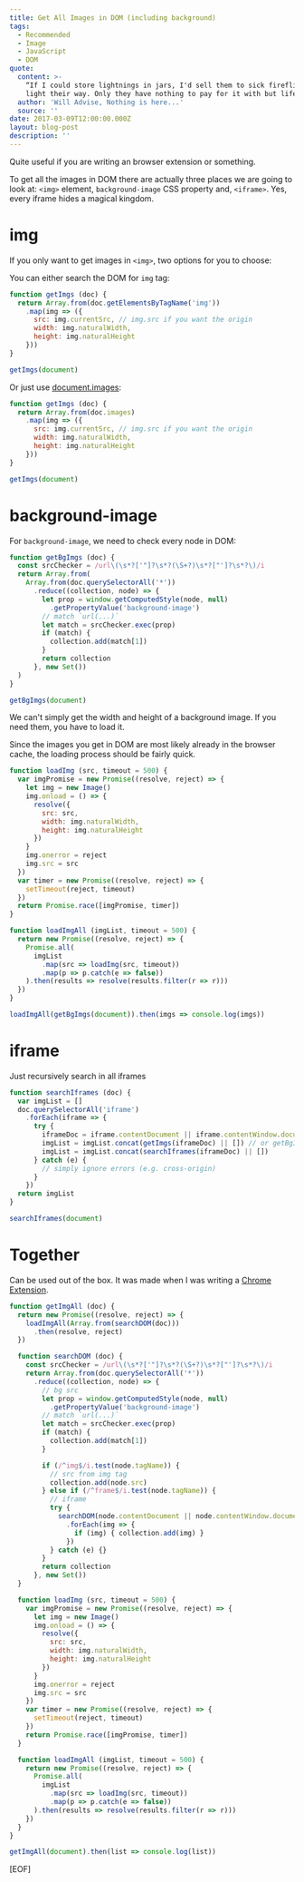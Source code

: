 ```yaml
---
title: Get All Images in DOM (including background)
tags:
  - Recommended
  - Image
  - JavaScript
  - DOM
quote:
  content: >-
    “If I could store lightnings in jars, I'd sell them to sick fireflies to
    light their way. Only they have nothing to pay for it with but life.” 
  author: 'Will Advise, Nothing is here...'
  source: ''
date: 2017-03-09T12:00:00.000Z
layout: blog-post
description: ''
---
```


Quite useful if you are writing an browser extension or something.

To get all the images in DOM there are actually three places we are going to look at: `<img>` element, `background-image` CSS property and, `<iframe>`. Yes, every iframe hides a magical kingdom.

# img

If you only want to get images in `<img>`, two options for you to choose:

You can either search the DOM for `img` tag:

```javascript
function getImgs (doc) {
  return Array.from(doc.getElementsByTagName('img'))
    .map(img => ({
      src: img.currentSrc, // img.src if you want the origin
      width: img.naturalWidth,
      height: img.naturalHeight
    }))
}

getImgs(document)
```

Or just use [document.images](https://developer.mozilla.org/en-US/docs/Web/API/Document/images):

```javascript
function getImgs (doc) {
  return Array.from(doc.images)
    .map(img => ({
      src: img.currentSrc, // img.src if you want the origin
      width: img.naturalWidth,
      height: img.naturalHeight
    }))
}

getImgs(document)
```

# background-image

For `background-image`, we need to check every node in DOM:

```javascript
function getBgImgs (doc) {
  const srcChecker = /url\(\s*?['"]?\s*?(\S+?)\s*?["']?\s*?\)/i
  return Array.from(
    Array.from(doc.querySelectorAll('*'))
      .reduce((collection, node) => {
        let prop = window.getComputedStyle(node, null)
          .getPropertyValue('background-image')
        // match `url(...)`
        let match = srcChecker.exec(prop)
        if (match) {
          collection.add(match[1])
        }
        return collection
      }, new Set())
  )
}

getBgImgs(document)
```

We can't simply get the width and height of a background image. If you need them, you have to load it.

Since the images you get in DOM are most likely already in the browser cache, the loading process should be fairly quick.

```javascript
function loadImg (src, timeout = 500) {
  var imgPromise = new Promise((resolve, reject) => {
    let img = new Image()
    img.onload = () => {
      resolve({
        src: src,
        width: img.naturalWidth,
        height: img.naturalHeight
      })
    }
    img.onerror = reject
    img.src = src
  })
  var timer = new Promise((resolve, reject) => {
    setTimeout(reject, timeout)
  })
  return Promise.race([imgPromise, timer])
}

function loadImgAll (imgList, timeout = 500) {
  return new Promise((resolve, reject) => {
    Promise.all(
      imgList
        .map(src => loadImg(src, timeout))
        .map(p => p.catch(e => false))
    ).then(results => resolve(results.filter(r => r)))
  })
}

loadImgAll(getBgImgs(document)).then(imgs => console.log(imgs))
```

# iframe

Just recursively search in all iframes

```javascript
function searchIframes (doc) {
  var imgList = []
  doc.querySelectorAll('iframe')
    .forEach(iframe => {
      try {
        iframeDoc = iframe.contentDocument || iframe.contentWindow.document
        imgList = imgList.concat(getImgs(iframeDoc) || []) // or getBgImgs(iframeDoc)
        imgList = imgList.concat(searchIframes(iframeDoc) || [])
      } catch (e) {
        // simply ignore errors (e.g. cross-origin)
      }
    })
  return imgList
}

searchIframes(document)
```

# Together

Can be used out of the box. It was made when I was writing a [Chrome Extension](https://github.com/crimx/crx-weitweet).

```javascript
function getImgAll (doc) {
  return new Promise((resolve, reject) => {
    loadImgAll(Array.from(searchDOM(doc)))
      .then(resolve, reject)
  })

  function searchDOM (doc) {
    const srcChecker = /url\(\s*?['"]?\s*?(\S+?)\s*?["']?\s*?\)/i
    return Array.from(doc.querySelectorAll('*'))
      .reduce((collection, node) => {
        // bg src
        let prop = window.getComputedStyle(node, null)
          .getPropertyValue('background-image')
        // match `url(...)`
        let match = srcChecker.exec(prop)
        if (match) {
          collection.add(match[1])
        }

        if (/^img$/i.test(node.tagName)) {
          // src from img tag
          collection.add(node.src)
        } else if (/^frame$/i.test(node.tagName)) {
          // iframe
          try {
            searchDOM(node.contentDocument || node.contentWindow.document)
              .forEach(img => {
                if (img) { collection.add(img) }
              })
          } catch (e) {}
        }
        return collection
      }, new Set())
  }

  function loadImg (src, timeout = 500) {
    var imgPromise = new Promise((resolve, reject) => {
      let img = new Image()
      img.onload = () => {
        resolve({
          src: src,
          width: img.naturalWidth,
          height: img.naturalHeight
        })
      }
      img.onerror = reject
      img.src = src
    })
    var timer = new Promise((resolve, reject) => {
      setTimeout(reject, timeout)
    })
    return Promise.race([imgPromise, timer])
  }

  function loadImgAll (imgList, timeout = 500) {
    return new Promise((resolve, reject) => {
      Promise.all(
        imgList
          .map(src => loadImg(src, timeout))
          .map(p => p.catch(e => false))
      ).then(results => resolve(results.filter(r => r)))
    })
  }
}

getImgAll(document).then(list => console.log(list))
```

[EOF]


